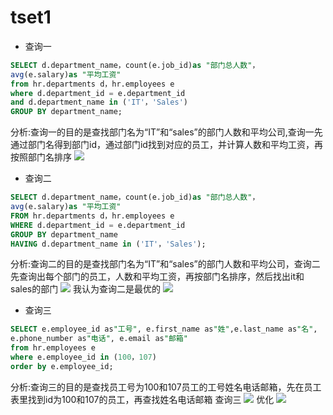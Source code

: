 # tset1
- 查询一
```SQL
SELECT d.department_name，count(e.job_id)as "部门总人数"，
avg(e.salary)as "平均工资"
from hr.departments d，hr.employees e
where d.department_id = e.department_id
and d.department_name in ('IT'，'Sales')
GROUP BY department_name;
```
 分析:查询一的目的是查找部门名为“IT”和“sales”的部门人数和平均公司,查询一先通过部门名得到部门id，通过部门id找到对应的员工，并计算人数和平均工资，再按照部门名排序
 ![](https://github.com/accountw/oracle/blob/master/test1/1.png)
 - 查询二
 ```SQL
SELECT d.department_name，count(e.job_id)as "部门总人数"，
avg(e.salary)as "平均工资"
FROM hr.departments d，hr.employees e
WHERE d.department_id = e.department_id
GROUP BY department_name
HAVING d.department_name in ('IT'，'Sales');
```
分析:查询二的目的是查找部门名为“IT”和“sales”的部门人数和平均公司，查询二先查询出每个部门的员工，人数和平均工资，再按部门名排序，然后找出it和sales的部门
 ![](https://github.com/accountw/oracle/blob/master/test1/2.png)
 我认为查询二是最优的
  ![](https://github.com/accountw/oracle/blob/master/test1/3.png)
  - 查询三
   ```SQL
SELECT e.employee_id as"工号", e.first_name as"姓",e.last_name as"名",
e.phone_number as"电话", e.email as"邮箱"
from hr.employees e
where e.employee_id in (100，107)
order by e.employee_id;
```
分析:查询三的目的是查找员工号为100和107员工的工号姓名电话邮箱，先在员工表里找到id为100和107的员工，再查找姓名电话邮箱
查询三
  ![](https://github.com/accountw/oracle/blob/master/test1/4.png)
  优化
   ![](https://github.com/accountw/oracle/blob/master/test1/5.png)
